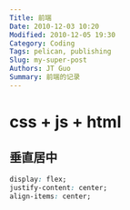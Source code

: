 ```yaml
---
Title: 前端
Date: 2010-12-03 10:20
Modified: 2010-12-05 19:30
Category: Coding
Tags: pelican, publishing
Slug: my-super-post
Authors: JT Guo
Summary: 前端的记录
---
```


# css + js + html

## 垂直居中

```css
display: flex;
justify-content: center;
align-items: center;
```